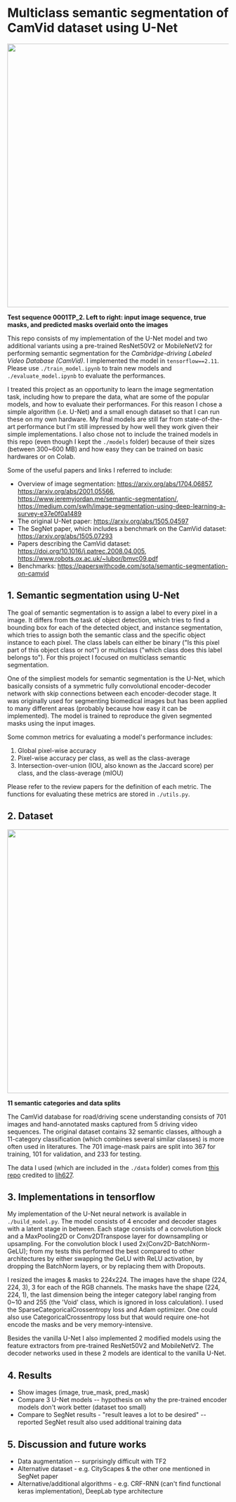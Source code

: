 # Multiclass semantic segmentation of CamVid dataset using U-Net
<div>
<img src="https://github.com/yumouwei/camvid_unet_semantic_segmentation/raw/main/images/u-net_0001TP_2.gif" width="600" >
</div>

**Test sequence 0001TP_2. Left to right: input image sequence, true masks, and predicted masks overlaid onto the images**


This repo consists of my implementation of the U-Net model and two additional variants using a pre-trained ResNet50V2 or MobileNetV2 for performing semantic segmentation for the _Cambridge-driving Labeled Video Database (CamVid)_. I implemented the model in `tensorflow==2.11`.  Please use `./train_model.ipynb` to train new models and `./evaluate_model.ipynb` to evaluate the performances.

I treated this project as an opportunity to learn the image segmentation task, including how to prepare the data, what are some of the popular models, and how to evaluate their performances. For this reason I chose a simple algorithm (i.e. U-Net) and a small enough dataset so that I can run these on my own hardware. My final models are still far from state-of-the-art performance but I'm still impressed by how well they work given their simple implementations. I also chose not to include the trained models in this repo (even though I kept the `./models` folder) because of their sizes (between 300~600 MB) and how easy they can be trained on basic hardwares or on Colab.

Some of the useful papers and links I referred to include:
- Overview of image segmentation: https://arxiv.org/abs/1704.06857, https://arxiv.org/abs/2001.05566, https://www.jeremyjordan.me/semantic-segmentation/, https://medium.com/swlh/image-segmentation-using-deep-learning-a-survey-e37e0f0a1489
- The original U-Net paper: https://arxiv.org/abs/1505.04597
- The SegNet paper, which includes a benchmark on the CamVid dataset: https://arxiv.org/abs/1505.07293
- Papers describing the CamVid dataset: https://doi.org/10.1016/j.patrec.2008.04.005, https://www.robots.ox.ac.uk/~lubor/bmvc09.pdf
- Benchmarks: https://paperswithcode.com/sota/semantic-segmentation-on-camvid

## 1. Semantic segmentation using U-Net

The goal of semantic segmentation is to assign a label to every pixel in a image. It differs from the task of object detection, which tries to find a bounding box for each of the detected object, and instance segmentation, which tries to assign both the semantic class and the specific object instance to each pixel. The class labels can either be binary ("Is this pixel part of this object class or not") or multiclass ("which class does this label belongs to"). For this project I focused on multiclass semantic segmentation.

One of the simpliest models for semantic segmentation is the U-Net, which basically consists of a symmetric fully convolutional encoder-decoder network with skip connections between each encoder-decoder stage. It was originally used for segmenting biomedical images but has been applied to many different areas (probably because how easy it can be implemented). The model is trained to reproduce the given segmented masks using the input images.

Some common metrics for evaluating a model's performance includes:

1. Global pixel-wise accuracy
2. Pixel-wise accuracy per class, as well as the class-average
3. Intersection-over-union (IOU, also known as the Jaccard score) per class, and the class-average (mIOU)

Please refer to the review papers for the definition of each metric. The functions for evaluating these metrics are stored in `./utils.py`.

## 2. Dataset
<div>
<img src="https://user-images.githubusercontent.com/46117079/235361740-4f6a6607-d2a7-48ff-893d-ed5c5226bdb9.png" width="600" >
</div>

**11 semantic categories and data splits**

The CamVid database for road/driving scene understanding consists of 701 images and hand-annotated masks captured from 5 driving video sequences. The original dataset contains 32 semantic classes, although a 11-category classification (which combines several similar classes) is more often used in literatures. The 701 image-mask pairs are split into 367 for training, 101 for validation, and 233 for testing.

The data I used (which are included in the `./data` folder) comes from [this repo](https://github.com/lih627/CamVid) credited to [lih627](https://github.com/lih627).

## 3. Implementations in tensorflow

My implementation of the U-Net neural network is available in `./build_model.py`. The model consists of 4 encoder and decoder stages with a latent stage in between. Each stage consists of a convolution block and a MaxPooling2D or Conv2DTranspose layer for downsampling or upsampling. For the convolution block I used 2x(Conv2D-BatchNorm-GeLU); from my tests this performed the best compared to other architectures by either swapping the GeLU with ReLU activation, by dropping the BatchNorm layers, or by replacing them with Dropouts.

I resized the images & masks to 224x224. The images have the shape (224, 224, 3), 3 for each of the RGB channels. The masks have the shape (224, 224, 1), the last dimension being the integer category label ranging from 0~10 and 255 (the 'Void' class, which is ignored in loss calculation). I used the SparseCategoricalCrossentropy loss and Adam optimizer. One could also use CategoricalCrossentropy loss but that would require one-hot encode the masks and be very memory-intensive. 

Besides the vanilla U-Net I also implemented 2 modified models using the feature extractors from pre-trained ResNet50V2 and MobileNetV2. The decoder networks used in these 2 models are identical to the vanilla U-Net.

## 4. Results

- Show images (image, true_mask, pred_mask)
- Compare 3 U-Net models -- hypothesis on why the pre-trained encoder models don't work better (dataset too small)
- Compare to SegNet results - "result leaves a lot to be desired" -- reported SegNet result also used additional training data

## 5. Discussion and future works
- Data augmentation -- surprisingly difficult with TF2
- Alternative dataset - e.g. CityScapes & the other one mentioned in SegNet paper
- Alternative/additional algorithms - e.g. CRF-RNN (can't find functional keras implementation), DeepLab type architecture
